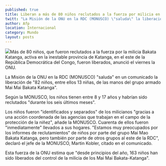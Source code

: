 ```yaml
---
published: true
title: Liberan a más de 80 niños reclutados a la fuerza por milicia en este del Congo
twitt: "La Misión de la ONU en la RDC (MONUSCO) \"saluda\" la liberación de \"82 niños, entre ellos 13 niñas, de las manos del grupo armado Mai Mai Bakata Katanga\"."
author: Afp
location: Internacional
category: Mundo
layout: posts
---
```


![](http://i.imgur.com/cRYioTYm.jpg)Más de 80 niños, que fueron reclutados a la fuerza por la milicia Bakata Katanga, activa en la inestable provincia de Katanga, en el este de la República Democrática del Congo, fueron liberados, anunció el viernes la ONU.

La Misión de la ONU en la RDC (MONUSCO) "saluda" en un comunicado la liberación de "82 niños, entre ellos 13 niñas, de las manos del grupo armado Mai Mai Bakata Katanga".

Según la MONUSCO, los niños tienen entre 8 y 17 años y habrían sido reclutados "durante los seis últimos meses".

Los niños fueron "identificados y separados" de los milicianos "gracias a una acción coordenada de las agencias que trabajan en el campo de la protección de la niñez", añade la MONUSCO. Cuarenta de ellos fueron "inmediatamente" llevados a sus hogares. "Estamos muy preocupados por los informes de reclutamientos" de niños por parte del grupo Mai Mao Bakata Katanga, pero también por parte de otros grupos al este de la RDC", declaró el jefe de la MONUSCO, Martin Kobler, citado en el comunicado.

Esta fuerza de la ONU estima que "desde principios del año, 163 niños han sido liberados del control de la milicia de los Mai Mai Bakata-Katanga".
